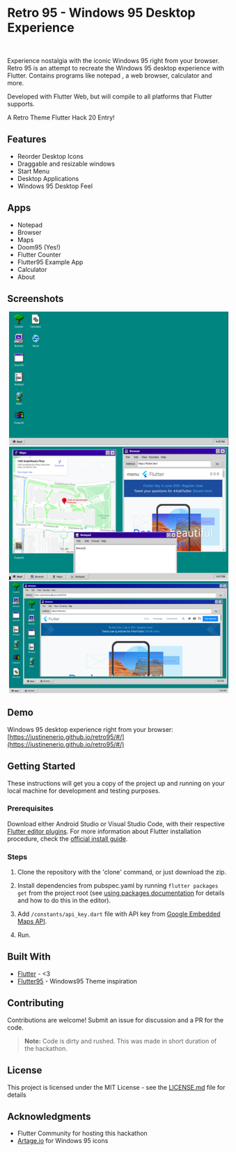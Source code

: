 
# Retro 95 - Windows 95 Desktop Experience

<br />

Experience nostalgia with the iconic Windows 95 right from your browser. Retro 95 is an attempt to recreate the Windows 95 desktop experience with Flutter. Contains programs like notepad , a web browser, calculator and more.

Developed with Flutter Web, but will compile to all platforms that Flutter supports.

A Retro Theme Flutter Hack 20 Entry!

## Features
* Reorder Desktop Icons
* Draggable and resizable windows
* Start Menu
* Desktop Applications
* Windows 95 Desktop Feel

## Apps
* Notepad
* Browser
* Maps
* Doom95 (Yes!)
* Flutter Counter
* Flutter95 Example App
* Calculator
* About

## Screenshots
<p align="center">
  <img src="screenshots/1.png" hspace="4">
  <img src="screenshots/2.png" hspace="4">
  <img src="screenshots/inception.png" hspace="4">
</p>

## Demo

Windows 95 desktop experience right from your browser: [https://justinenerio.github.io/retro95/#/](https://justinenerio.github.io/retro95/#/)

## Getting Started

These instructions will get you a copy of the project up and running on your local machine for development and testing purposes. 

### Prerequisites

Download either Android Studio or Visual Studio Code, with their respective [Flutter editor plugins](https://flutter.dev/get-started/editor/). For more information about Flutter installation procedure, check the [official install guide](https://flutter.dev/get-started/install/).

### Steps
1. Clone the repository with the 'clone' command, or just download the zip.

2. Install dependencies from pubspec.yaml by running `flutter packages get` from the project root (see [using packages documentation](https://flutter.io/using-packages/#adding-a-package-dependency-to-an-app) for details and how to do this in the editor). 

3. Add `/constants/api_key.dart` file with API key from [Google Embedded Maps API](https://developers.google.com/maps/documentation/embed/get-api-key).

4. Run.

## Built With

* [Flutter](https://flutter.dev/) - <3
* [Flutter95](https://pub.dev/packages/flutter95) - Windows95 Theme inspiration

## Contributing

Contributions are welcome! Submit an issue for discussion and a PR for the code.

> **Note:** Code is dirty and rushed. This was made in short duration of the hackathon.

## License

This project is licensed under the MIT License - see the [LICENSE.md](./LICENSE.md) file for details

## Acknowledgments

* Flutter Community for hosting this hackathon
* [Artage.io](https://artage.io) for Windows 95 icons
